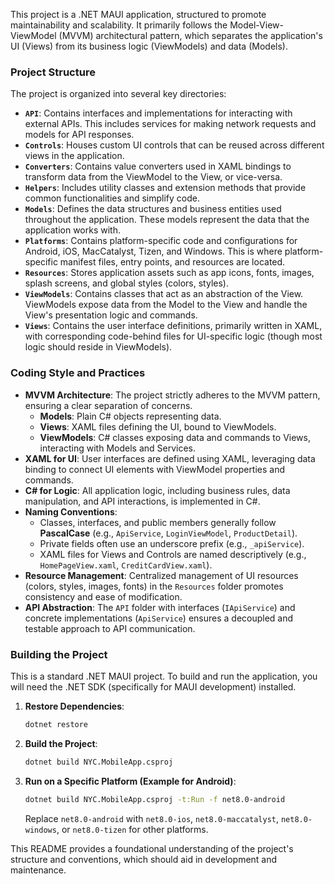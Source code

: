 This project is a .NET MAUI application, structured to promote maintainability and scalability. It primarily follows the Model-View-ViewModel (MVVM) architectural pattern, which separates the application's UI (Views) from its business logic (ViewModels) and data (Models).

### Project Structure

The project is organized into several key directories:

*   **`API`**: Contains interfaces and implementations for interacting with external APIs. This includes services for making network requests and models for API responses.
*   **`Controls`**: Houses custom UI controls that can be reused across different views in the application.
*   **`Converters`**: Contains value converters used in XAML bindings to transform data from the ViewModel to the View, or vice-versa.
*   **`Helpers`**: Includes utility classes and extension methods that provide common functionalities and simplify code.
*   **`Models`**: Defines the data structures and business entities used throughout the application. These models represent the data that the application works with.
*   **`Platforms`**: Contains platform-specific code and configurations for Android, iOS, MacCatalyst, Tizen, and Windows. This is where platform-specific manifest files, entry points, and resources are located.
*   **`Resources`**: Stores application assets such as app icons, fonts, images, splash screens, and global styles (colors, styles).
*   **`ViewModels`**: Contains classes that act as an abstraction of the View. ViewModels expose data from the Model to the View and handle the View's presentation logic and commands.
*   **`Views`**: Contains the user interface definitions, primarily written in XAML, with corresponding code-behind files for UI-specific logic (though most logic should reside in ViewModels).

### Coding Style and Practices

*   **MVVM Architecture**: The project strictly adheres to the MVVM pattern, ensuring a clear separation of concerns.
    *   **Models**: Plain C# objects representing data.
    *   **Views**: XAML files defining the UI, bound to ViewModels.
    *   **ViewModels**: C# classes exposing data and commands to Views, interacting with Models and Services.
*   **XAML for UI**: User interfaces are defined using XAML, leveraging data binding to connect UI elements with ViewModel properties and commands.
*   **C# for Logic**: All application logic, including business rules, data manipulation, and API interactions, is implemented in C#.
*   **Naming Conventions**:
    *   Classes, interfaces, and public members generally follow **PascalCase** (e.g., `ApiService`, `LoginViewModel`, `ProductDetail`).
    *   Private fields often use an underscore prefix (e.g., `_apiService`).
    *   XAML files for Views and Controls are named descriptively (e.g., `HomePageView.xaml`, `CreditCardView.xaml`).
*   **Resource Management**: Centralized management of UI resources (colors, styles, images, fonts) in the `Resources` folder promotes consistency and ease of modification.
*   **API Abstraction**: The `API` folder with interfaces (`IApiService`) and concrete implementations (`ApiService`) ensures a decoupled and testable approach to API communication.

### Building the Project

This is a standard .NET MAUI project. To build and run the application, you will need the .NET SDK (specifically for MAUI development) installed.

1.  **Restore Dependencies**:
    ```bash
    dotnet restore
    ```
2.  **Build the Project**:
    ```bash
    dotnet build NYC.MobileApp.csproj
    ```
3.  **Run on a Specific Platform (Example for Android)**:
    ```bash
    dotnet build NYC.MobileApp.csproj -t:Run -f net8.0-android
    ```
    Replace `net8.0-android` with `net8.0-ios`, `net8.0-maccatalyst`, `net8.0-windows`, or `net8.0-tizen` for other platforms.

This README provides a foundational understanding of the project's structure and conventions, which should aid in development and maintenance.